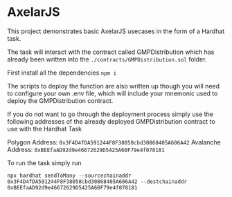 # AxelarJS

This project demonstrates basic AxelarJS usecases in the form of a Hardhat task.

The task will interact with the contract called GMPDistribution which has already been written into the `./contracts/GMPDistribution.sol` folder.

First install all the dependencies
`npm i`

The scripts to deploy the function are also written up though you will need to configure your own .env file, which will include your mnemonic used to deploy the GMPDistribution contract.

If you do not want to go through the deployment process simply use the following addresses of the already deployed GMPDistribution contract to use with the Hardhat Task

Polygon Address: `0x3F4D4fDA591244F8F38058cbd30868405A606A42`
Avalanche Address: `0xBEEfaAD92d9e46672629D5425A60F79e4f078181`

To run the task simply run

```
npx hardhat sendToMany --sourcechainaddr 0x3F4D4fDA591244F8F38058cbd30868405A606A42 --destchainaddr 0xBEEfaAD92d9e46672629D5425A60F79e4f078181
```
